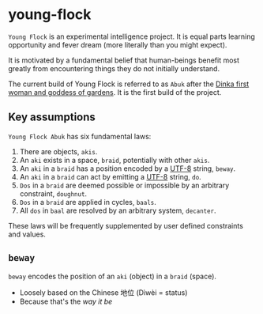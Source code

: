 # young-flock
`Young Flock` is an experimental intelligence project. It is equal parts learning opportunity and fever dream (more literally than you might expect). 

It is motivated by a fundamental belief that human-beings benefit most greatly from encountering things they do not initially understand.

The current build of Young Flock is referred to as `Abuk` after the [Dinka first woman and goddess of gardens](https://en.wikipedia.org/wiki/Abuk_(mythology)). It is the first build of the project.

## Key assumptions
`Young Flock Abuk` has six fundamental laws:
1. There are objects, `akis`.
2. An `aki` exists in a space, `braid`, potentially with other `akis`.
3. An `aki` in a `braid` has a position encoded by a [UTF-8](https://datatracker.ietf.org/doc/html/rfc3629) string, `beway`. 
4. An `aki` in a `braid` can act by emitting a [UTF-8](https://datatracker.ietf.org/doc/html/rfc3629) string, `do`.
5. `Dos` in a `braid` are deemed possible or impossible by an arbitrary constraint, `doughnut`.
6. `Dos` in a `braid` are applied in cycles, `baals`.
7. All `dos` in `baal` are resolved by an arbitrary system, `decanter`.

These laws will be frequently supplemented by user defined constraints and values. 

## `beway`
`beway` encodes the position of an `aki` (object) in a `braid` (space). 
- Loosely based on the Chinese 地位 (Dìwèi = status)
- Because that's the _way it be_
